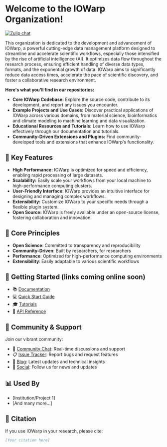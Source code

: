 # Welcome to the IOWarp Organization!

[![Zulip chat](https://img.shields.io/badge/zulip-join_chat-brightgreen.svg)](iowarp.zulipchat.com)

This organization is dedicated to the development and advancement of IOWarp, a powerful cutting-edge data management platform designed to streamline and accelerate scientific workflows, especially those intensified by the rise of artificial intelligence (AI).  It optimizes data flow throughout the research process, ensuring efficient handling of diverse data types, formats, and the exponential growth of data.  IOWarp aims to significantly reduce data access times, accelerate the pace of scientific discovery, and foster a collaborative research environment.

**Here's what you'll find in our repositories:**

- **Core IOWarp Codebase:** Explore the source code, contribute to its development, and report any issues you encounter.
- **Example Projects and Use Cases:** Discover practical applications of IOWarp across various domains, from material science, bioinformatics and climate modeling to machine learning and data visualization.
- **Educational Resources and Tutorials:** Learn how to use IOWarp effectively through our documentation and tutorials.
- **Community-Driven Extensions and Plugins:**  Find community-developed tools and extensions that enhance IOWarp's functionality.

## 🌟 Key Features
- **High Performance:** IOWarp is optimized for speed and efficiency, enabling rapid processing of large datasets.
- **Scalability:**  Easily scale your workflows from your local machine to high-performance computing clusters.
- **User-Friendly Interface:** IOWarp provides an intuitive interface for designing and managing complex workflows.
- **Extensibility:** Customize IOWarp to your specific needs through a flexible plugin system.
- **Open Source:** IOWarp is freely available under an open-source license, fostering collaboration and innovation.

## 🎯 Core Principles
- **Open Science**: Committed to transparency and reproducibility
- **Community-Driven**: Built by researchers, for researchers
- **Performance**: Optimized for high-performance computing environments
- **Extensibility**: Easily adaptable to various scientific workflows

## 🚀 Getting Started (links coming online soon)
- 📚 [Documentation](link-to-docs)
- 💻 [Quick Start Guide](link-to-quickstart)
- 🎓 [Tutorials](link-to-tutorials)
- 🔧 [API Reference](link-to-api)

## 🤝 Community & Support
Join our vibrant community:
- 💬 [Community Chat](https://iowarp.zulipchat.com): Real-time discussions and support
- 📋 [Issue Tracker](link-to-issues): Report bugs and request features
- 📝 [Blog](link-to-blog): Latest updates and technical insights
- 📣 [Social](link-to-linkedin/X): Follow us for news and updates

## 📊 Used By
- [Institution/Project 1]
- [And many more...]

## 📖 Citation
If you use IOWarp in your research, please cite:
```bibtex
[Your citation here]
